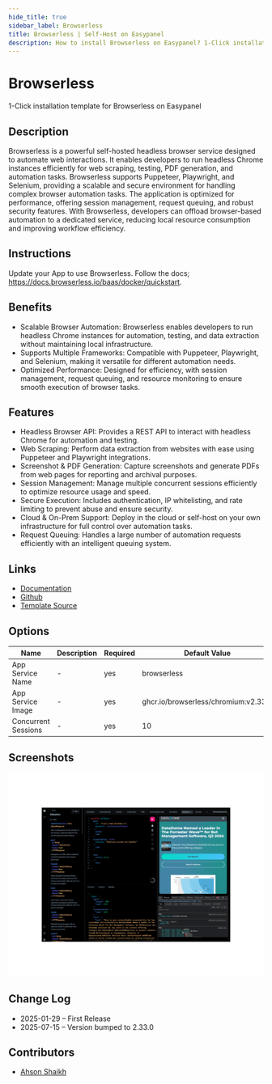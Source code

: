 ```yaml
---
hide_title: true
sidebar_label: Browserless
title: Browserless | Self-Host on Easypanel
description: How to install Browserless on Easypanel? 1-Click installation template for Browserless on Easypanel
---
```


<!-- generated -->

# Browserless

1-Click installation template for Browserless on Easypanel

## Description

Browserless is a powerful self-hosted headless browser service designed to automate web interactions. It enables developers to run headless Chrome instances efficiently for web scraping, testing, PDF generation, and automation tasks. Browserless supports Puppeteer, Playwright, and Selenium, providing a scalable and secure environment for handling complex browser automation tasks. The application is optimized for performance, offering session management, request queuing, and robust security features. With Browserless, developers can offload browser-based automation to a dedicated service, reducing local resource consumption and improving workflow efficiency.

## Instructions

Update your App to use Browserless. Follow the docs; https://docs.browserless.io/baas/docker/quickstart.

## Benefits

- Scalable Browser Automation: Browserless enables developers to run headless Chrome instances for automation, testing, and data extraction without maintaining local infrastructure.
- Supports Multiple Frameworks: Compatible with Puppeteer, Playwright, and Selenium, making it versatile for different automation needs.
- Optimized Performance: Designed for efficiency, with session management, request queuing, and resource monitoring to ensure smooth execution of browser tasks.

## Features

- Headless Browser API: Provides a REST API to interact with headless Chrome for automation and testing.
- Web Scraping: Perform data extraction from websites with ease using Puppeteer and Playwright integrations.
- Screenshot & PDF Generation: Capture screenshots and generate PDFs from web pages for reporting and archival purposes.
- Session Management: Manage multiple concurrent sessions efficiently to optimize resource usage and speed.
- Secure Execution: Includes authentication, IP whitelisting, and rate limiting to prevent abuse and ensure security.
- Cloud & On-Prem Support: Deploy in the cloud or self-host on your own infrastructure for full control over automation tasks.
- Request Queuing: Handles a large number of automation requests efficiently with an intelligent queuing system.

## Links

- [Documentation](https://docs.browserless.io/)
- [Github](https://github.com/browserless/chrome)
- [Template Source](https://github.com/easypanel-io/templates/tree/main/templates/browserless)

## Options

Name | Description | Required | Default Value
-|-|-|-
App Service Name | - | yes | browserless
App Service Image | - | yes | ghcr.io/browserless/chromium:v2.33.0
Concurrent Sessions | - | yes | 10

## Screenshots

![Browserless Screenshot](./assets/screenshot.png)

## Change Log

- 2025-01-29 – First Release
- 2025-07-15 – Version bumped to 2.33.0

## Contributors

- [Ahson Shaikh](https://github.com/Ahson-Shaikh)
